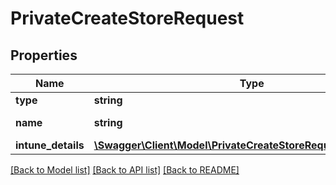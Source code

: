 # PrivateCreateStoreRequest

## Properties
Name | Type | Description | Notes
------------ | ------------- | ------------- | -------------
**type** | **string** | store Type | [optional] 
**name** | **string** | name of the store. | [optional] 
**intune_details** | [**\Swagger\Client\Model\PrivateCreateStoreRequestIntuneDetails**](PrivateCreateStoreRequestIntuneDetails.md) |  | [optional] 

[[Back to Model list]](../README.md#documentation-for-models) [[Back to API list]](../README.md#documentation-for-api-endpoints) [[Back to README]](../README.md)


